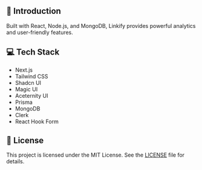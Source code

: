 
## 🌟 Introduction
Built with React, Node.js, and MongoDB, Linkify provides powerful analytics and user-friendly features.

## 💻 Tech Stack

* Next.js
* Tailwind CSS
* Shadcn UI
* Magic UI
* Aceternity UI
* Prisma
* MongoDB
* Clerk
* React Hook Form


## 📜 License
This project is licensed under the MIT License. See the [LICENSE](LICENSE) file for details.

 
 
